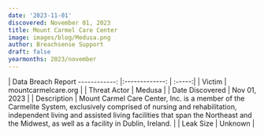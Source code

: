 ```yaml
---
date: '2023-11-01'
discovered: November 01, 2023
title: Mount Carmel Care Center
image: images/blog/Medusa.png
author: Breachsense Support
draft: false
yearmonths: 2023/november
---
```



| Data Breach Report
------------:     |:-------------:    | :-----:|
| Victim      | mountcarmelcare.org      | 
| Threat Actor      | Medusa      | 
| Date Discovered      | Nov 01, 2023      | 
| Description      | Mount Carmel Care Center, Inc. is a member of the Carmelite System, exclusively comprised of nursing and rehabilitation, independent living and assisted living facilities that span the Northeast and the Midwest, as well as a facility in Dublin, Ireland.      | 
| Leak Size      | Unknown      | 

